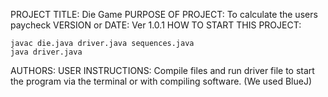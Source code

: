 PROJECT TITLE: Die Game
PURPOSE OF PROJECT: To calculate the users paycheck
VERSION or DATE: Ver 1.0.1
HOW TO START THIS PROJECT:
```
javac die.java driver.java sequences.java
java driver.java
```
AUTHORS:
USER INSTRUCTIONS: Compile files and run driver file to start the program via the terminal or with compiling software. (We used BlueJ)
